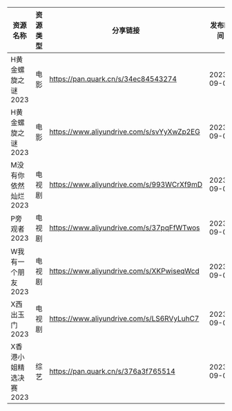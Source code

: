 | 资源名称          | 资源类型 | 分享链接                                      | 发布时间       |
| ------------- | ---- | ----------------------------------------- | ---------- |
| H黄金螺旋之谜2023   | 电影   | https://pan.quark.cn/s/34ec84543274       | 2023-09-09 |
| H黄金螺旋之谜2023   | 电影   | https://www.aliyundrive.com/s/svYyXwZp2EG | 2023-09-09 |
| M没有你依然灿烂2023  | 电视剧  | https://www.aliyundrive.com/s/993WCrXf9mD | 2023-09-09 |
| P旁观者2023      | 电视剧  | https://www.aliyundrive.com/s/37pqFfWTwos | 2023-09-09 |
| W我有一个朋友2023   | 电视剧  | https://www.aliyundrive.com/s/XKPwiseqWcd | 2023-09-09 |
| X西出玉门2023     | 电视剧  | https://www.aliyundrive.com/s/LS6RVyLuhC7 | 2023-09-09 |
| X香港小姐精选决赛2023 | 综艺   | https://pan.quark.cn/s/376a3f765514       | 2023-09-09 |
